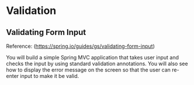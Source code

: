 # Validation

## Validating Form Input

Reference: (https://spring.io/guides/gs/validating-form-input)

You will build a simple Spring MVC application that takes user input and checks the input by using standard validation annotations. You will also see how to display the error message on the screen so that the user can re-enter input to make it be valid.
